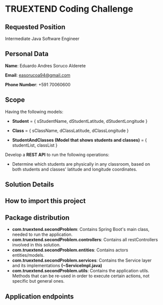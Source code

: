 # TRUEXTEND Coding Challenge

## Requested Position
Intermediate Java Software Engineer

## Personal Data
**Name**: Eduardo Andres Soruco Alderete

**Email**: easorucoa94@gmail.com

**Phone Number**: +591 70060600

## Scope
Having the following models:

- **Student** =  { sStudentName, dStudentLatitude, dStudentLongitude }

- **Class** =  { sClassName, dClassLatitude, dClassLongitude }

- **StudentAndClasses (Model that shows students and classes)** =  { studentList, classList }

Develop a **REST API** to run the following operations:

- Determine which students are physically in any classroom, based on both students and classes' latitude and longitude coordinates.

## Solution Details

## How to import this project

## Package distribution
- **com.truextend.secondProblem**: Contains Spring Boot's main class, needed to run the application.
- **com.truextend.secondProblem.controllers**: Contains all restControllers involved in this solution.
- **com.truextend.secondProblem.entities**: Contains actors entities/models.
- **com.truextend.secondProblem.services**: Contains the Service layer and its implementations **(~ServiceImpl.java)**
- **com.truextend.secondProblem.utils**: Contains the application utils. Methods that can be re-used in order to execute certain actions, not specific but general ones.


## Application endpoints
